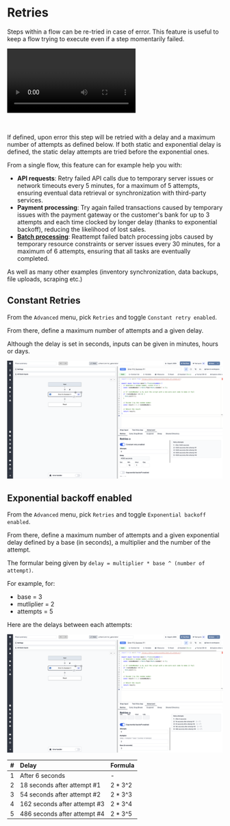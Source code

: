 # Retries

Steps within a flow can be re-tried in case of error. This feature is useful to keep a flow trying to execute even if a step momentarily failed.

<video
    className="border-2 rounded-xl object-cover w-full h-full"
    autoPlay
    loop
    controls
    id="main-video"
    src="/videos/retries_example.mp4"
/>

<br/>

If defined, upon error this step will be retried with a delay and a maximum number of attempts as defined below. If both static and exponential delay is defined, the static delay attempts are tried before the exponential ones.

From a single flow, this feature can for example help you with:
- **API requests**: Retry failed API calls due to temporary server issues or network timeouts every 5 minutes, for a maximum of 5 attempts, ensuring eventual data retrieval or synchronization with third-party services.
- **Payment processing**: Try again failed transactions caused by temporary issues with the payment gateway or the customer's bank for up to 3 attempts and each time clocked by longer delay (thanks to exponential backoff), reducing the likelihood of lost sales.
- **[Batch processing](/blog/stantt-case-study)**: Reattempt failed batch processing jobs caused by temporary resource constraints or server issues every 30 minutes, for a maximum of 6 attempts, ensuring that all tasks are eventually completed.

As well as many other examples (inventory synchronization, data backups, file uploads, scraping etc.)

## Constant Retries

From the `Advanced` menu, pick `Retries` and toggle `Constant retry enabled`.

From there, define a maximum number of attempts and a given delay.

Although the delay is set in seconds, inputs can be given in minutes, hours or days.

![Constant Retries](../assets/flows/constant_retries.png)

## Exponential backoff enabled

From the `Advanced` menu, pick `Retries` and toggle `Exponential backoff enabled`.

From there, define a maximum number of attempts and a given exponential delay defined by a base (in seconds), a multiplier and the number of the attempt.

The formular being given by `delay = multiplier * base ^ (number of attempt)`.

For example, for:
- base = 3
- mutliplier = 2
- attempts = 5

Here are the delays between each attempts:

![Exponential Delays](../assets/flows/exponential_delay.png)

|#|Delay|Formula|
|-:|:----|:------|
|1|After 6 seconds| - |
|2|18 seconds after attempt #1|2 * 3^2|
|3|54 seconds after attempt #2|2 * 3^3|
|4|162 seconds after attempt #3|2 * 3^4|
|5|486 seconds after attempt #4|2 * 3^5|
